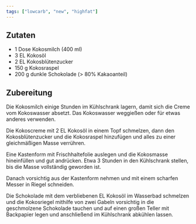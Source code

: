 ```yaml
---
tags: ["lowcarb", "new", "highfat"]
---
```


## Zutaten
- 1 Dose    Kokosmilch (400 ml)
- 3 EL      Kokosöl
- 2 EL      Kokosblütenzucker
- 150 g     Kokosraspel
- 200 g     dunkle Schokolade (> 80% Kakaoanteil)

## Zubereitung
Die Kokosmilch einige Stunden im Kühlschrank lagern, damit sich die Creme vom Kokoswasser absetzt. Das Kokoswasser weggießen oder für etwas anderes verwenden.

Die Kokoscreme mit 2 EL Kokosöl in einem Topf schmelzen, dann den Kokosblütenzucker und die Kokosraspel hinzufügen und alles zu einer gleichmäßigen Masse verrühren.

Eine Kastenform mit Frischhaltefolie auslegen und die Kokosmasse hineinfüllen und gut andrücken. Etwa 3 Stunden in den Kühlschrank stellen, bis die Masse vollständig geworden ist.

Danach vorsichtig aus der Kastenform nehmen und mit einem scharfen Messer in Riegel schneiden.

Die Schokolade mit dem verbliebenen EL Kokosöl im Wasserbad schmelzen und die Kokosriegel mithilfe von zwei Gabeln vorsichtig in die geschmolzene Schokolade tauchen und auf einen großen Teller mit Backpapier legen und anschließend im Kühlschrank abkühlen lassen.

